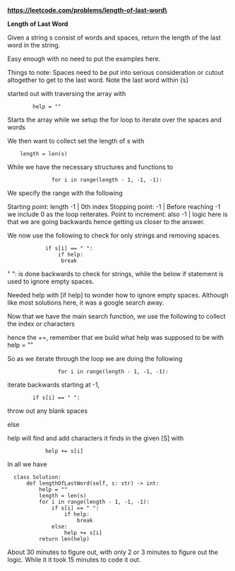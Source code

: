 **https://leetcode.com/problems/length-of-last-word\**



**Length of Last Word**


Given a string s consist of words and spaces, return the length of the last word in the string.

Easy enough with no need to put the examples here.

Things to note:
Spaces need to be put into serious consideration or cutout altogether to get to the last word.
Note the last word within {s}



started out with traversing the array with 


			help = ""

Starts the array while we setup the for loop to iterate over the spaces and words

We then want to collect set the length of s with 

		length = len(s)

While we have the necessary structures and functions to 


			      for i in range(length - 1, -1, -1):  

We specify the range with the following 

Starting point: length -1 | 0th index
Stopping point: -1 | Before reaching -1 we include 0 as the loop reiterates.
Point to increment: also -1 | logic here is that we are going backwards hence getting us closer to 
the answer.



We now use the following to check for only strings and removing spaces.


	            if s[i] == " ":
                	if help:  
                   	 break


" ": is done backwards to check for strings, while the below if statement
is used to ignore empty spaces.

Needed help with [if help] to wonder how to ignore empty spaces.
Although like most solutions here, it was a google search away. 

Now that we have the main search function, we use the following to collect the index or characters 

hence the +=, remember that we build what help was supposed to be with help = ""

So as we iterate through the loop we are doing the following



			        for i in range(length - 1, -1, -1):  


iterate backwards starting at -1, 


            if s[i] == " ":
throw out any blank spaces  

else

help will find and add characters it finds in the given [S]
 with 


                help += s[i]


In all we have 



      class Solution:
          def lengthOfLastWord(self, s: str) -> int:
              help = ""
              length = len(s)
              for i in range(length - 1, -1, -1):  
                  if s[i] == " ":
                      if help:  
                          break
                  else:
                      help += s[i]
              return len(help)


About 30 minutes to figure out, with only 2 or 3 minutes to figure out the logic.
While it it took 15 minutes to code it out. 










